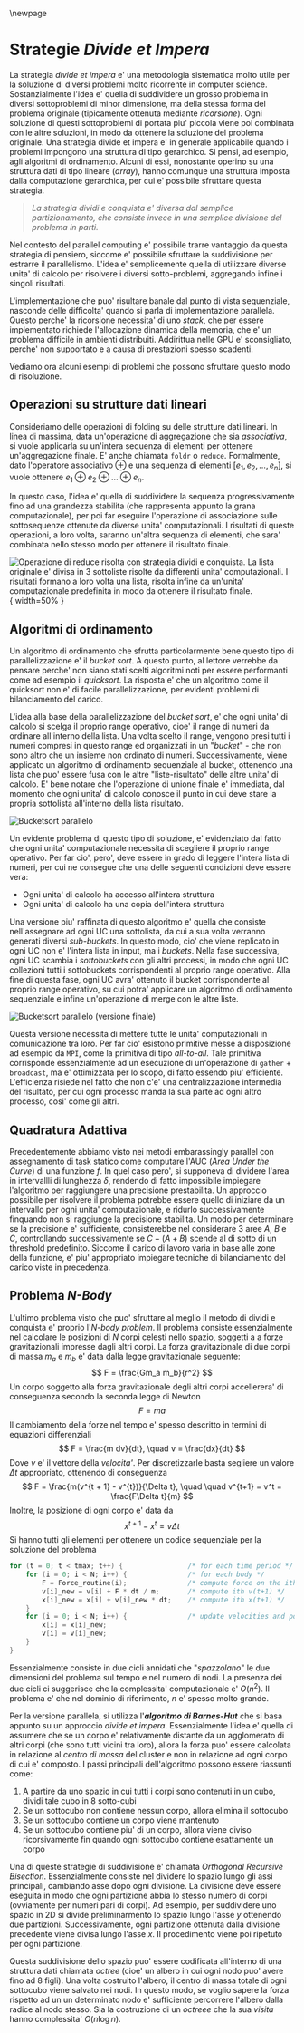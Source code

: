 \newpage
# Strategie *Divide et Impera*
La strategia *divide et impera* e' una metodologia sistematica molto utile per
la soluzione di diversi problemi molto ricorrente in computer science.
Sostanzialmente l'idea e' quella di suddividere un grosso problema in diversi
sottoproblemi di minor dimensione, ma della stessa forma del problema originale
(tipicamente ottenuta mediante *ricorsione*). Ogni soluzione di questi
sottoproblemi di portata piu' piccola viene poi combinata con le altre
soluzioni, in modo da ottenere la soluzione del problema originale.
Una strategia divide et impera e' in generale applicabile quando i problemi
impongono una struttura di tipo gerarchico. Si pensi, ad esempio, agli algoritmi
di ordinamento. Alcuni di essi, nonostante operino su una struttura dati di tipo
lineare (*array*), hanno comunque una struttura imposta dalla computazione
gerarchica, per cui e' possibile sfruttare questa strategia.

> *La strategia dividi e conquista e' diversa dal semplice partizionamento, che
consiste invece in una semplice divisione del problema in parti.*

Nel contesto del parallel computing e' possibile trarre vantaggio da questa
strategia di pensiero, siccome e' possibile sfruttare la suddivisione per
estrarre il parallelismo. L'idea e' semplicemente quella di utilizzare diverse
unita' di calcolo per risolvere i diversi sotto-problemi, aggregando infine i
singoli risultati.

L'implementazione che puo' risultare banale dal punto di vista sequenziale,
nasconde delle difficolta' quando si parla di implementazione parallela. Questo
perche' la ricorsione necessita' di uno *stack*, che per essere implementato
richiede l'allocazione dinamica della memoria, che e' un problema difficile in
ambienti distribuiti. Addirittua nelle GPU e' sconsigliato, perche' non
supportato e a causa di prestazioni spesso scadenti.

Vediamo ora alcuni esempi di problemi che possono sfruttare questo modo di
risoluzione.

## Operazioni su strutture dati lineari
Consideriamo delle operazioni di folding su delle strutture dati lineari. In
linea di massima, data un'operazione di aggregazione che sia *associativa*, si
vuole applicarla su un'intera sequenza di elementi per ottenere un'aggregazione
finale. E' anche chiamata `foldr` o `reduce`. Formalmente, dato l'operatore
associativo $\oplus$ e una sequenza di elementi $[e_1, e_2, \dots, e_n]$, si
vuole ottenere $e_1 \oplus e_2 \oplus \dots \oplus e_n$.

In questo caso, l'idea e' quella di suddividere la sequenza progressivamente
fino ad una grandezza stabilita (che rappresenta appunto la grana
computazionale), per poi far eseguire l'operazione di associazione sulle
sottosequenze ottenute da diverse unita' computazionali. I risultati di queste
operazioni, a loro volta, saranno un'altra sequenza di elementi, che sara'
combinata nello stesso modo per ottenere il risultato finale.

![Operazione di reduce risolta con strategia dividi e conquista. La lista
originale e' divisa in 3 sottoliste risolte da differenti unita' computazionali.
I risultati formano a loro volta una lista, risolta infine da un'unita'
computazionale predefinita in modo da ottenere il risultato
finale.](img/6.1_reduce.png){ width=50% }

## Algoritmi di ordinamento
Un algoritmo di ordinamento che sfrutta particolarmente bene questo tipo di
parallelizzazione e' il *bucket sort*. A questo punto, al lettore verrebbe da
pensare perche' non siano stati scelti algoritmi noti per essere performanti
come ad esempio il *quicksort*. La risposta e' che un algoritmo come il
quicksort non e' di facile parallelizzazione, per evidenti problemi di
bilanciamento del carico.

L'idea alla base della parallelizzazione del *bucket sort*, e' che ogni unita'
di calcolo si scelga il proprio range operativo, cioe' il range di numeri da
ordinare all'interno della lista. Una volta scelto il range, vengono presi tutti
i numeri compresi in questo range ed organizzati in un "*bucket*" - che non sono
altro che un insieme non ordinato di numeri. Successivamente, viene applicato un
algoritmo di ordinamento sequenziale al bucket, ottenendo una lista che puo'
essere fusa con le altre "liste-risultato" delle altre unita' di calcolo. E' bene
notare che l'operazione di unione finale e' immediata, dal momento che ogni
unita' di calcolo conosce il punto in cui deve stare la propria sottolista
all'interno della lista risultato.

![Bucketsort parallelo](img/6.2_bucketsort_1.png)

Un evidente problema di questo tipo di soluzione, e' evidenziato dal fatto che
ogni unita' computazionale necessita di scegliere il proprio range operativo.
Per far cio', pero', deve essere in grado di leggere l'intera lista di numeri,
per cui ne consegue che una delle seguenti condizioni deve essere vera:

* Ogni unita' di calcolo ha accesso all'intera struttura
* Ogni unita' di calcolo ha una copia dell'intera struttura

Una versione piu' raffinata di questo algoritmo e' quella che consiste
nell'assegnare ad ogni UC una sottolista, da cui a sua volta verranno generati
diversi *sub-buckets*. In questo modo, cio' che viene replicato in ogni UC non e'
l'intera lista in input, ma i *buckets*. Nella fase successiva, ogni UC scambia
i *sottobuckets* con gli altri processi, in modo che ogni UC collezioni tutti i
sottobuckets corrispondenti al proprio range operativo.
Alla fine di questa fase, ogni UC avra' ottenuto il bucket corrispondente al
proprio range operativo, su cui potra' applicare un algoritmo di ordinamento
sequenziale e infine un'operazione di merge con le altre liste.

![Bucketsort parallelo (versione finale)](img/6.3_bucketsort_2.png)

Questa versione necessita di mettere tutte le unita' computazionali in
comunicazione tra loro. Per far cio' esistono primitive messe a disposizione ad
esempio da `MPI`, come la primitiva di tipo *all-to-all*. Tale primitiva
corrisponde essenzialmente ad un esecuzione di un'operazione di `gather` +
`broadcast`, ma e' ottimizzata per lo scopo, di fatto essendo piu' efficiente.
L'efficienza risiede nel fatto che non c'e' una centralizzazione intermedia del
risultato, per cui ogni processo manda la sua parte ad ogni altro processo,
cosi' come gli altri.

## Quadratura Adattiva
Precedentemente abbiamo visto nei metodi embarassingly parallel con assegnamento
di task statico come computare l'AUC (*Area Under the Curve*) di una funzione
$f$. In quel caso pero', si supponeva di dividere l'area in intervallli di
lunghezza $\delta$, rendendo di fatto impossibile impiegare l'algoritmo per
raggiungere una precisione prestabilita.
Un approccio possibile per risolvere il problema potrebbe essere quello di
iniziare da un intervallo per ogni unita' computazionale, e ridurlo
successivamente finquando non si raggiunge la precisione stabilita.
Un modo per determinare se la precisione e' sufficiente, consisterebbe nel
considerare 3 aree $A$, $B$ e $C$, controllando successivamente se $C - (A + B)$
scende al di sotto di un threshold predefinito.
Siccome il carico di lavoro varia in base alle zone della funzione, e' piu'
appropriato impiegare tecniche di bilanciamento del carico viste in precedenza.

## Problema *N-Body*
L'ultimo problema visto che puo' sfruttare al meglio il metodo di dividi e
conquista e' proprio l'*N-body problem*. Il problema consiste essenzialmente nel
calcolare le posizioni di *N* corpi celesti nello spazio, soggetti a a forze
gravitazionali impresse dagli altri corpi.
La forza gravitazionale di due corpi di massa $m_a$ e $m_b$ e' data dalla
legge gravitazionale seguente:
$$
F = \frac{Gm_a m_b}{r^2}
$$
Un corpo soggetto alla forza gravitazionale degli altri corpi accellerera' di
conseguenza secondo la seconda legge di Newton
$$
F=ma
$$
Il cambiamento della forze nel tempo e' spesso descritto in termini di equazioni
differenziali
$$
F = \frac{m dv}{dt}, \quad v = \frac{dx}{dt}
$$
Dove $v$ e' il vettore della *velocita'*. Per discretizzarle basta segliere un
valore $\Delta t$ appropriato, ottenendo di conseguenza
$$
F = \frac{m(v^{t + 1} - v^{t})}{\Delta t}, \quad  \quad
v^{t+1} = v^t = \frac{F\Delta t}{m}
$$
Inoltre, la posizione di ogni corpo e' data da
$$
x^{t+1} - x^{t} = v \Delta t
$$
Si hanno tutti gli elementi per ottenere un codice sequenziale per la soluzione
del problema

```c
for (t = 0; t < tmax; t++) {                /* for each time period */
    for (i = 0; i < N; i++) {               /* for each body */
        F = Force_routine(i);               /* compute force on the ith body */
        v[i]_new = v[i] + F * dt / m;       /* compute ith v(t+1) */
        x[i]_new = x[i] + v[i]_new * dt;    /* compute ith x(t+1) */
    }
    for (i = 0; i < N; i++) {               /* update velocities and positions */
        x[i] = x[i]_new;
        v[i] = v[i]_new;
    }
}
```
Essenzialmente consiste in due cicli annidati che "*spazzolano*" le due
dimensioni del problema sul tempo e nel numero di nodi. La presenza dei due cicli
ci suggerisce che la complessita' computazionale e' $O(n^2)$. Il problema e' che
nel dominio di riferimento, $n$ e' spesso molto grande.

Per la versione parallela, si utilizza l'***algoritmo di Barnes-Hut*** che si
basa appunto su un approccio *divide et impera*.
Essenzialmente l'idea e' quella di assumere che se un corpo e' relativamente
distante da un agglomerato di altri corpi (che sono tutti vicini tra loro),
allora la forza puo' essere calcolata in relazione al *centro di massa* del
cluster e non in relazione ad ogni corpo di cui e' composto.
I passi principali dell'algoritmo possono essere riassunti come:

1. A partire da uno spazio in cui tutti i corpi sono contenuti in un cubo,
   dividi tale cubo in 8 sotto-cubi
2. Se un sottocubo non contiene nessun corpo, allora elimina il sottocubo
3. Se un sottocubo contiene un corpo viene mantenuto
4. Se un sottocubo contiene piu' di un corpo, allora viene diviso ricorsivamente
   fin quando ogni sottocubo contiene esattamente un corpo

Una di queste strategie di suddivisione e' chiamata *Orthogonal Recursive
Bisection*. Essenzialmente consiste nel dividere lo spazio lungo gli assi
principali, cambiando asse dopo ogni divisione. La divisione deve essere
eseguita in modo che ogni partizione abbia lo stesso numero di corpi (ovviamente
per numeri pari di corpi). Ad esempio, per suddividere uno spazio in 2D si
divide preliminarmento lo spazio lungo l'asse $y$ ottenendo due partizioni.
Successivamente, ogni partizione ottenuta dalla divisione precedente viene
divisa lungo l'asse $x$. Il procedimento viene poi ripetuto per ogni partizione.

Questa suddivisione dello spazio puo' essere codificata all'interno di una
struttura dati chiamata *octree* (cioe' un albero in cui ogni nodo puo' avere
fino ad 8 figli). Una volta costruito l'albero, il centro di massa totale di
ogni sottocubo viene salvato nei nodi. In questo modo, se voglio sapere la forza
rispetto ad un un determinato nodo e' sufficiente percorrere l'albero dalla
radice al nodo stesso. Sia la costruzione di un *octreee* che la sua *visita*
hanno complessita' $O(n \log{n})$.
